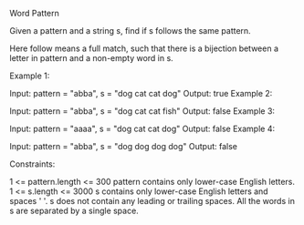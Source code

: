 Word Pattern


Given a pattern and a string s, find if s follows the same pattern.

Here follow means a full match, such that there is a bijection between a letter in pattern and a non-empty word in s.

 

Example 1:

Input: pattern = "abba", s = "dog cat cat dog"
Output: true
Example 2:

Input: pattern = "abba", s = "dog cat cat fish"
Output: false
Example 3:

Input: pattern = "aaaa", s = "dog cat cat dog"
Output: false
Example 4:

Input: pattern = "abba", s = "dog dog dog dog"
Output: false
 

Constraints:

1 <= pattern.length <= 300
pattern contains only lower-case English letters.
1 <= s.length <= 3000
s contains only lower-case English letters and spaces ' '.
s does not contain any leading or trailing spaces.
All the words in s are separated by a single space.

